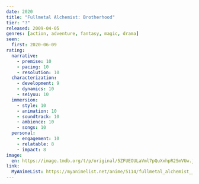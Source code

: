 ```yaml
---
date: 2020
title: "Fullmetal Alchemist: Brotherhood"
tier: "?"
released: 2009-04-05
genres: [action, adventure, fantasy, magic, drama]
seen:
  first: 2020-06-09
rating:
  narrative:
    - premise: 10
    - pacing: 10
    - resolution: 10
  characterization:
    - development: 9
    - dynamics: 10
    - seiyuu: 10
  immersion:
    - style: 10
    - animation: 10
    - soundtrack: 10
    - ambience: 10
    - songs: 10
  personal:
    - engagement: 10
    - relatable: 8
    - impact: 8
image:
  en: https://image.tmdb.org/t/p/original/5ZFUEOULaVml7pQuXxhpR2SmVUw.jpg
link:
  MyAnimeList: https://myanimelist.net/anime/5114/fullmetal_alchemist__brotherhood/
---
```


